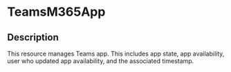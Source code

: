 
# TeamsM365App

## Description

This resource manages Teams app. This includes app state, app availability, user who updated app availability, and the associated timestamp.
